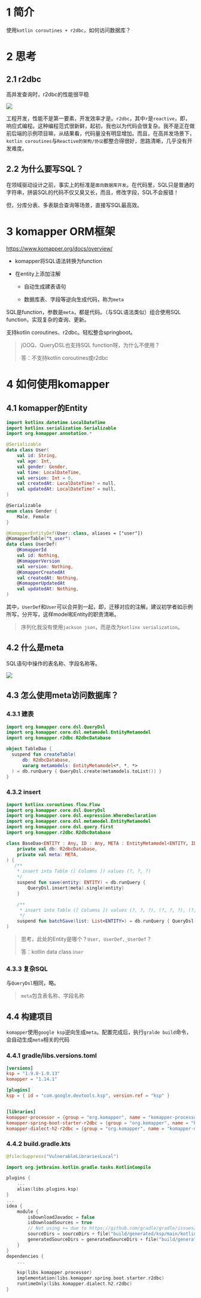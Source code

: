 # 1 简介

使用`kotlin coroutines + r2dbc`，如何访问数据库？

# 2 思考

## 2.1 r2dbc

高并发查询时，r2dbc的性能很平稳

![](assets/2023-10-20-08-48-36-image.png)

工程开发，性能不是第一要素，开发效率才是。`r2dbc`，其中`r`是`reactive`，即，响应式编程。这种编程范式很新鲜，起初，我也以为代码会很复杂。我不是正在做前后端的示例项目嘛，从结果看，代码量没有明显增加。而且，在高并发场景下，`kotlin coroutines`与`Reactive的架构/协议`都整合得很好，思路清晰，几乎没有开发难度。

## 2.2 为什么要写SQL？

在领域驱动设计之前，事实上的标准是`面向数据库开发`。在代码里，SQL只是普通的字符串，拼装SQL的代码不仅又臭又长，而且，修改字段，SQL不会报错！

但，分库分表、多表联合查询等场景，直接写SQL最高效。

# 3 komapper ORM框架

https://www.komapper.org/docs/overview/

- komapper将SQL语法转换为function

- 在entity上添加注解
  
  - 自动生成建表语句
  
  - 数据库表、字段等逆向生成代码，称为`meta`

SQL是function，参数是`meta`，都是代码。（与SQL语法类似）组合使用SQL function，实现复杂的查询、更新。

支持kotlin coroutines、r2dbc。轻松整合springboot。

> jOOQ、QueryDSL也支持SQL function呀，为什么不使用？
> 
> 答：不支持kotlin coroutines或r2dbc

# 4 如何使用komapper

## 4.1 komapper的Entity

```kotlin
import kotlinx.datetime.LocalDateTime
import kotlinx.serialization.Serializable
import org.komapper.annotation.*

@Serializable
data class User(
    val id: String,
    val age: Int,
    val gender: Gender,
    val time: LocalDateTime,
    val version: Int = 0,
    val createdAt: LocalDateTime? = null,
    val updatedAt: LocalDateTime? = null,
)

@Serializable
enum class Gender {
    Male, Female
}

@KomapperEntityDef(User::class, aliases = ["user"])
@KomapperTable("t_user")
data class UserDef(
    @KomapperId
    val id: Nothing,
    @KomapperVersion
    val version: Nothing,
    @KomapperCreatedAt
    val createdAt: Nothing,
    @KomapperUpdatedAt
    val updatedAt: Nothing,
)
```

其中，`UserDef`和`User`可以合并到一起，即，迁移对应的注解。建议初学者如示例所写，分开写，这样model和Entity的职责清晰。

> 序列化我没有使用`jackson json`，而是改为`kotlinx serialization`。

## 4.2 什么是meta

SQL语句中操作的表名称、字段名称等。

![](assets/2023-10-21-16-05-36-image.png)

## 4.3 怎么使用meta访问数据库？

### 4.3.1 建表

```kotlin
import org.komapper.core.dsl.QueryDsl
import org.komapper.core.dsl.metamodel.EntityMetamodel
import org.komapper.r2dbc.R2dbcDatabase

object TableDao {
  suspend fun createTable(
      db: R2dbcDatabase, 
      vararg metamodels: EntityMetamodel<*, *, *>
  ) = db.runQuery { QueryDsl.create(metamodels.toList()) }
}
```

### 4.3.2 insert

```kotlin
import kotlinx.coroutines.flow.Flow
import org.komapper.core.dsl.QueryDsl
import org.komapper.core.dsl.expression.WhereDeclaration
import org.komapper.core.dsl.metamodel.EntityMetamodel
import org.komapper.core.dsl.query.first
import org.komapper.r2dbc.R2dbcDatabase

class BaseDao<ENTITY : Any, ID : Any, META : EntityMetamodel<ENTITY, ID, META>>(
    private val db: R2dbcDatabase,
    private val meta: META,
) {
   /**
    * insert into Table ([ Columns ]) values (?, ?, ?)
    */
    suspend fun save(entity: ENTITY) = db.runQuery {
        QueryDsl.insert(meta).single(entity)
    }

    /**
     * insert into Table ([ Columns ]) values (?, ?, ?), (?, ?, ?), (?, ?, ?)
     */
    suspend fun batchSave(list: List<ENTITY>) = db.runQuery { QueryDsl.insert(meta).multiple(list) }
)
```

> 思考，此处的Entity是哪个？`User, UserDef,_UserDef`？
> 
> 答：kotlin data class `User`

### 4.3.3 复杂SQL

与`QueryDsl`相同，略。

> `meta`包含表名称、字段名称

## 4.4 构建项目

`komapper`使用`google ksp`逆向生成`meta`。配置完成后，执行`gralde build`命令，会自动生成`meta`相关的代码

### 4.4.1 gradle/libs.versions.toml

```toml
[versions]
ksp = "1.9.0-1.0.13"
komapper = "1.14.1"

[plugins]
ksp = { id = "com.google.devtools.ksp", version.ref = "ksp" }


[libraries]
komapper-processor = {group = "org.komapper", name = "komapper-processor", version.ref = "komapper"}
komapper-spring-boot-starter-r2dbc = {group = "org.komapper", name = "komapper-spring-boot-starter-r2dbc", version.ref = "komapper"}
komapper-dialect-h2-r2dbc = {group = "org.komapper", name = "komapper-dialect-h2-r2dbc", version.ref = "komapper"}
```

### 4.4.2 build.gradle.kts

```kotlin
@file:Suppress("VulnerableLibrariesLocal")

import org.jetbrains.kotlin.gradle.tasks.KotlinCompile

plugins {
    ...
    alias(libs.plugins.ksp)
}
...
idea {
    module {
        isDownloadJavadoc = false
        isDownloadSources = true
        // Not using += due to https://github.com/gradle/gradle/issues/8749
        sourceDirs = sourceDirs + file("build/generated/ksp/main/kotlin") // or tasks["kspKotlin"].destination
        generatedSourceDirs = generatedSourceDirs + file("build/generated/ksp/main/kotlin") + file("build/generated/ksp/test/kotlin")
    }
}
dependencies {
    ...

    ksp(libs.komapper.processor)
    implementation(libs.komapper.spring.boot.starter.r2dbc)
    runtimeOnly(libs.komapper.dialect.h2.r2dbc)
}
```
